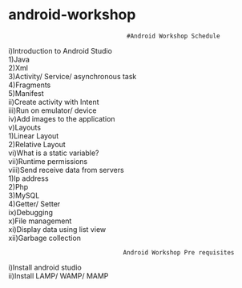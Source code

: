 # android-workshop

                               		 #Android Workshop Schedule 

i)Introduction to Android Studio <br/>
  1)Java <br/>
  2)Xml <br/>
  3)Activity/ Service/ asynchronous task <br/>
  4)Fragments <br/>
  5)Manifest <br/>
ii)Create activity with Intent <br/> 
iii)Run on emulator/ device <br/>
iv)Add images to the application <br/>
v)Layouts  <br/>
  1)Linear Layout <br/> 
  2)Relative Layout <br/>
vi)What is a static variable? <br/>
vii)Runtime permissions <br/>
viii)Send receive data from servers <br/>
  1)Ip address <br/>
  2)Php <br/>
  3)MySQL <br/>
  4)Getter/ Setter <br/>
ix)Debugging <br/>
x)File management <br/>
xi)Display data using list view <br/>
xii)Garbage collection <br/>

		                      		Android Workshop Pre requisites  

i)Install android studio  <br/>
ii)Install LAMP/ WAMP/ MAMP  <br/>

